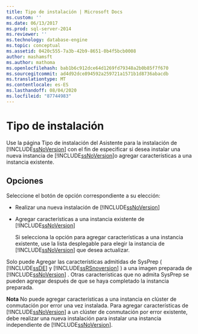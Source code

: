 ```yaml
---
title: Tipo de instalación | Microsoft Docs
ms.custom: ''
ms.date: 06/13/2017
ms.prod: sql-server-2014
ms.reviewer: ''
ms.technology: database-engine
ms.topic: conceptual
ms.assetid: 0420c555-7a3b-42b9-8651-0b4f5bcb0008
author: mashamsft
ms.author: mathoma
ms.openlocfilehash: bab1b6c912dce64d1269fd79348a2b0b85f7f670
ms.sourcegitcommit: ad4d92dce894592a259721a1571b1d8736abacdb
ms.translationtype: MT
ms.contentlocale: es-ES
ms.lasthandoff: 08/04/2020
ms.locfileid: "87744983"
---
```

# <a name="installation-type"></a>Tipo de instalación
  Use la página Tipo de instalación del Asistente para la instalación de [!INCLUDE[ssNoVersion](../../includes/ssnoversion-md.md)] con el fin de especificar si desea instalar una nueva instancia de [!INCLUDE[ssNoVersion](../../includes/ssnoversion-md.md)]o agregar características a una instancia existente.  
  
## <a name="options"></a>Opciones  
 Seleccione el botón de opción correspondiente a su elección:  
  
-   Realizar una nueva instalación de [!INCLUDE[ssNoVersion](../../includes/ssnoversion-md.md)]  
  
-   Agregar características a una instancia existente de [!INCLUDE[ssNoVersion](../../includes/ssnoversion-md.md)]  
  
     Si selecciona la opción para agregar características a una instancia existente, use la lista desplegable para elegir la instancia de [!INCLUDE[ssNoVersion](../../includes/ssnoversion-md.md)] que desea actualizar.  
  
 Solo puede Agregar las características admitidas de SysPrep ( [!INCLUDE[ssDE](../../includes/ssde-md.md)] y [!INCLUDE[ssRSnoversion](../../includes/ssrsnoversion-md.md)] ) a una imagen preparada de [!INCLUDE[ssNoVersion](../../includes/ssnoversion-md.md)] . Otras características que no admita SysPrep se pueden agregar después de que se haya completado la instancia preparada.  
  
 **Nota** No puede agregar características a una instancia en clúster de conmutación por error una vez instalada. Para agregar características de [!INCLUDE[ssNoVersion](../../includes/ssnoversion-md.md)] a un clúster de conmutación por error existente, debe realizar una nueva instalación para instalar una instancia independiente de [!INCLUDE[ssNoVersion](../../includes/ssnoversion-md.md)].  
  
  
